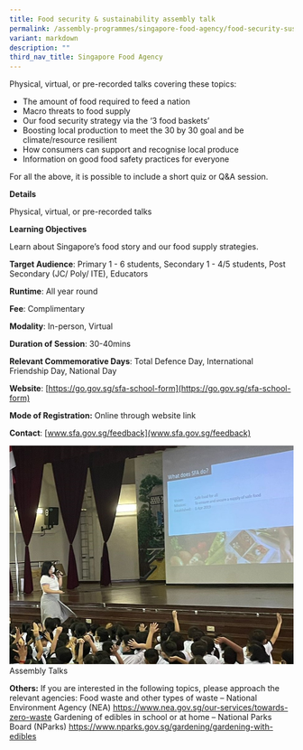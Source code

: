 ```yaml
---
title: Food security & sustainability assembly talk
permalink: /assembly-programmes/singapore-food-agency/food-security-sustainability-assembly-talk/
variant: markdown
description: ""
third_nav_title: Singapore Food Agency
---
```

Physical, virtual, or pre-recorded talks covering these topics: 
* The amount of food required to feed a nation 
* Macro threats to food supply 
* Our food security strategy via the ‘3 food baskets’ 
* Boosting local production to meet the 30 by 30 goal and be climate/resource resilient 
* How consumers can support and recognise local produce 
* Information on good food safety practices for everyone 

For all the above, it is possible to include a short quiz or Q&A session.

**Details**

Physical, virtual, or pre-recorded talks

**Learning Objectives**

Learn about Singapore’s food story and our food supply strategies.

**Target Audience**: Primary 1 - 6 students, Secondary 1 - 4/5 students, Post Secondary (JC/ Poly/ ITE), Educators

**Runtime**: All year round

**Fee**: Complimentary

**Modality**: In-person, Virtual

**Duration of Session**: 30-40mins

**Relevant Commemorative Days**: Total Defence Day, International Friendship Day, National Day

**Website**: [https://go.gov.sg/sfa-school-form](https://go.gov.sg/sfa-school-form)

**Mode of Registration:** Online through website link

**Contact**: [www.sfa.gov.sg/feedback](www.sfa.gov.sg/feedback)

![](/images/sfa_assembly_talk.jpeg)Assembly Talks

**Others:** If you are interested in the following topics, please approach the relevant agencies: Food waste and other types of waste – National Environment Agency (NEA) https://www.nea.gov.sg/our-services/towards-zero-waste Gardening of edibles in school or at home – National Parks Board (NParks) https://www.nparks.gov.sg/gardening/gardening-with-edibles